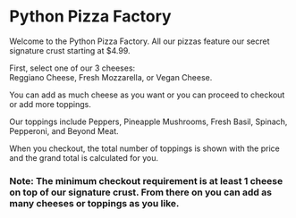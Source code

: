 # Python Pizza Factory 

Welcome to the Python Pizza Factory. All our pizzas feature our secret signature crust starting at $4.99. 

First, select one of our 3 cheeses:    
Reggiano Cheese,
Fresh Mozzarella, or 
Vegan Cheese. 

You can add as much cheese as you want or you can proceed to checkout or add more toppings. 

Our toppings include   Peppers, Pineapple 
Mushrooms,
Fresh Basil, 
Spinach,
Pepperoni, and
Beyond Meat. 

When you checkout, the total number of toppings is shown with the price and the grand total is calculated for you. 

### Note: The minimum checkout requirement is at least 1 cheese on top of our signature crust. From there on you can add as many cheeses or toppings as you like. 
